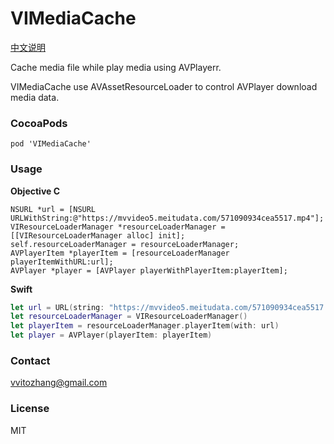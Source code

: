 # VIMediaCache

[中文说明](https://mp.weixin.qq.com/s/v1sw_Sb8oKeZ8sWyjBUXGA)

Cache media file while play media using AVPlayerr.

VIMediaCache use AVAssetResourceLoader to control AVPlayer download media data.

### CocoaPods

`pod 'VIMediaCache'`

### Usage

**Objective C**

```Objc
NSURL *url = [NSURL URLWithString:@"https://mvvideo5.meitudata.com/571090934cea5517.mp4"];
VIResourceLoaderManager *resourceLoaderManager = [[VIResourceLoaderManager alloc] init];
self.resourceLoaderManager = resourceLoaderManager;
AVPlayerItem *playerItem = [resourceLoaderManager playerItemWithURL:url];
AVPlayer *player = [AVPlayer playerWithPlayerItem:playerItem];
```

**Swift**

```Swift
let url = URL(string: "https://mvvideo5.meitudata.com/571090934cea5517.mp4")
let resourceLoaderManager = VIResourceLoaderManager()
let playerItem = resourceLoaderManager.playerItem(with: url)
let player = AVPlayer(playerItem: playerItem)
```

### Contact

vvitozhang@gmail.com

### License

MIT
